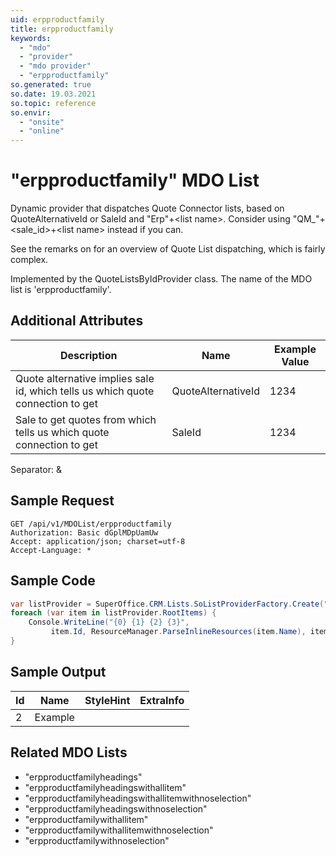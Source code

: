 ```yaml
---
uid: erpproductfamily
title: erpproductfamily
keywords:
  - "mdo"
  - "provider"
  - "mdo provider"
  - "erpproductfamily"
so.generated: true
so.date: 19.03.2021
so.topic: reference
so.envir:
  - "onsite"
  - "online"
---
```


# "erpproductfamily" MDO List
Dynamic provider that dispatches Quote Connector lists, based on QuoteAlternativeId or SaleId and "Erp"+&lt;list name&gt;.
Consider using "QM_"+&lt;sale_id&gt;+&lt;list name&gt; instead if you can.

See the remarks on <see cref="T:SuperOffice.CRM.Lists.QuoteListsByNameProvider" /> for an overview of Quote List dispatching, which is fairly complex.

Implemented by the <see cref="T:SuperOffice.CRM.Lists.QuoteListsByIdProvider">QuoteListsByIdProvider</see> class.
The name of the MDO list is 'erpproductfamily'.

## Additional Attributes

| Description | Name | Example Value |
|-----|-----|------|
|Quote alternative implies sale id, which tells us which quote connection to get| QuoteAlternativeId|1234|
|Sale to get quotes from which tells us which quote connection to get| SaleId|1234|

Separator: &





## Sample Request

```http!
GET /api/v1/MDOList/erpproductfamily
Authorization: Basic dGplMDpUamUw
Accept: application/json; charset=utf-8
Accept-Language: *

```

## Sample Code
```cs
var listProvider = SuperOffice.CRM.Lists.SoListProviderFactory.Create("erpproductfamily", forceFlatList: true);
foreach (var item in listProvider.RootItems) {
    Console.WriteLine("{0} {1} {2} {3}", 
         item.Id, ResourceManager.ParseInlineResources(item.Name), item.StyleHint, item.ExtraInfo);
}
```

## Sample Output

|Id   | Name  |StyleHint|ExtraInfo |
| --- | ----- | ------- | -------- |
| 2 | Example | | |


## Related MDO Lists

* "erpproductfamilyheadings"
* "erpproductfamilyheadingswithallitem"
* "erpproductfamilyheadingswithallitemwithnoselection"
* "erpproductfamilyheadingswithnoselection"
* "erpproductfamilywithallitem"
* "erpproductfamilywithallitemwithnoselection"
* "erpproductfamilywithnoselection"
